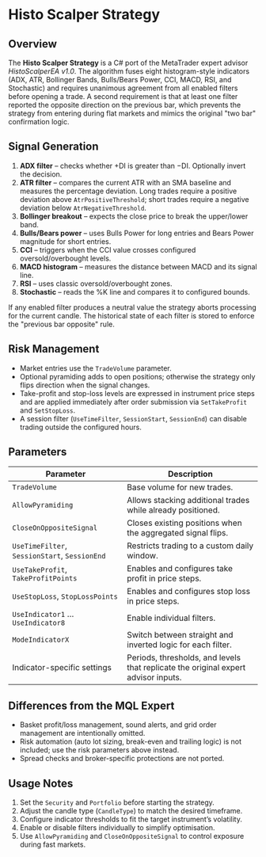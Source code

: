 # Histo Scalper Strategy

## Overview
The **Histo Scalper Strategy** is a C# port of the MetaTrader expert advisor *HistoScalperEA v1.0*. The algorithm fuses eight histogram-style indicators (ADX, ATR, Bollinger Bands, Bulls/Bears Power, CCI, MACD, RSI, and Stochastic) and requires unanimous agreement from all enabled filters before opening a trade. A second requirement is that at least one filter reported the opposite direction on the previous bar, which prevents the strategy from entering during flat markets and mimics the original "two bar" confirmation logic.

## Signal Generation
1. **ADX filter** – checks whether +DI is greater than −DI. Optionally invert the decision.
2. **ATR filter** – compares the current ATR with an SMA baseline and measures the percentage deviation. Long trades require a positive deviation above `AtrPositiveThreshold`; short trades require a negative deviation below `AtrNegativeThreshold`.
3. **Bollinger breakout** – expects the close price to break the upper/lower band.
4. **Bulls/Bears power** – uses Bulls Power for long entries and Bears Power magnitude for short entries.
5. **CCI** – triggers when the CCI value crosses configured oversold/overbought levels.
6. **MACD histogram** – measures the distance between MACD and its signal line.
7. **RSI** – uses classic oversold/overbought zones.
8. **Stochastic** – reads the %K line and compares it to configured bounds.

If any enabled filter produces a neutral value the strategy aborts processing for the current candle. The historical state of each filter is stored to enforce the "previous bar opposite" rule.

## Risk Management
* Market entries use the `TradeVolume` parameter.
* Optional pyramiding adds to open positions; otherwise the strategy only flips direction when the signal changes.
* Take-profit and stop-loss levels are expressed in instrument price steps and are applied immediately after order submission via `SetTakeProfit` and `SetStopLoss`.
* A session filter (`UseTimeFilter`, `SessionStart`, `SessionEnd`) can disable trading outside the configured hours.

## Parameters
| Parameter | Description |
|-----------|-------------|
| `TradeVolume` | Base volume for new trades.
| `AllowPyramiding` | Allows stacking additional trades while already positioned.
| `CloseOnOppositeSignal` | Closes existing positions when the aggregated signal flips.
| `UseTimeFilter`, `SessionStart`, `SessionEnd` | Restricts trading to a custom daily window.
| `UseTakeProfit`, `TakeProfitPoints` | Enables and configures take profit in price steps.
| `UseStopLoss`, `StopLossPoints` | Enables and configures stop loss in price steps.
| `UseIndicator1` … `UseIndicator8` | Enable individual filters.
| `ModeIndicatorX` | Switch between straight and inverted logic for each filter.
| Indicator-specific settings | Periods, thresholds, and levels that replicate the original expert advisor inputs.

## Differences from the MQL Expert
* Basket profit/loss management, sound alerts, and grid order management are intentionally omitted.
* Risk automation (auto lot sizing, break-even and trailing logic) is not included; use the risk parameters above instead.
* Spread checks and broker-specific protections are not ported.

## Usage Notes
1. Set the `Security` and `Portfolio` before starting the strategy.
2. Adjust the candle type (`CandleType`) to match the desired timeframe.
3. Configure indicator thresholds to fit the target instrument’s volatility.
4. Enable or disable filters individually to simplify optimisation.
5. Use `AllowPyramiding` and `CloseOnOppositeSignal` to control exposure during fast markets.
